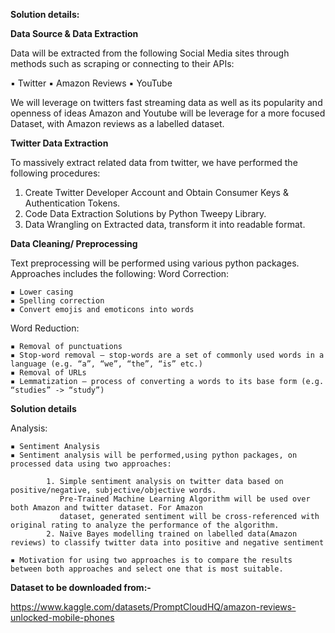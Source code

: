 **Solution details:**

**Data Source & Data Extraction**

Data will be extracted from the following Social Media sites through methods such as scraping or connecting to their APIs: 

  ▪ Twitter 
  ▪ Amazon Reviews
  ▪ YouTube
  
We will leverage on twitters fast streaming data  as well as its popularity and openness of ideas Amazon and Youtube will be leverage for a 
more focused Dataset, with Amazon reviews as a labelled dataset.


**Twitter Data Extraction**

To massively extract related data from twitter, we  have performed the following procedures:
1. Create Twitter Developer Account and Obtain Consumer Keys & Authentication Tokens.
2. Code Data Extraction Solutions by Python Tweepy Library.
3. Data Wrangling on Extracted data, transform it into readable format.

**Data Cleaning/ Preprocessing**

Text preprocessing will be performed using various python packages. Approaches includes the following:
Word Correction: 

    ▪ Lower casing 
    ▪ Spelling correction 
    ▪ Convert emojis and emoticons into words
    
Word Reduction: 

    ▪ Removal of punctuations 
    ▪ Stop-word removal – stop-words are a set of commonly used words in a language (e.g. “a”, “we”, “the”, “is” etc.)
    ▪ Removal of URLs 
    ▪ Lemmatization – process of converting a words to its base form (e.g. “studies” -> “study”)
    
**Solution details**

Analysis: 

    ▪ Sentiment Analysis 
    ▪ Sentiment analysis will be performed,using python packages, on processed data using two approaches:
    
            1. Simple sentiment analysis on twitter data based on positive/negative, subjective/objective words. 
               Pre-Trained Machine Learning Algorithm will be used over both Amazon and twitter dataset. For Amazon 
               dataset, generated sentiment will be cross-referenced with original rating to analyze the performance of the algorithm.
            2. Naïve Bayes modelling trained on labelled data(Amazon reviews) to classify twitter data into positive and negative sentiment
            
    ▪ Motivation for using two approaches is to compare the results between both approaches and select one that is most suitable.

**Dataset to be downloaded from:-**

https://www.kaggle.com/datasets/PromptCloudHQ/amazon-reviews-unlocked-mobile-phones
